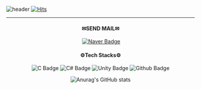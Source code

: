 ![header](https://capsule-render.vercel.app/api?type=Slice&&color=20:FFFACD,100:C5E6A8&customColorList=26&text=Minjun%20Kang&fontColor=757575&desc=Game%20Developer&descSize=21&descAlignY=36&fontAlignY=62&descColor=black&animation=fadeIn&height=180)
[![Hits](https://hits.seeyoufarm.com/api/count/incr/badge.svg?url=https%3A%2F%2Fgithub.com%2Fkangjjun%2Fkangjjun&count_bg=%23B5CFA2&title_bg=%239A9696&icon=ello.svg&icon_color=%23E7E7E7&title=Wellcome&edge_flat=false)](https://hits.seeyoufarm.com)
* * *
<div Align=center>   

   
   
   #### ✉**SEND MAIL**✉

   &#160;[![Naver Badge](https://img.shields.io/badge/NAVER-28965A?&style=for-the-badge&logo=naver&logoColor=white)](mailto:dubu_02@naver.com)
   
   #### ⚙**Tech Stacks**⚙   
      
   ![C Badge](https://img.shields.io/badge/C-blue?style=for-the-badge&logo=C&logoColor=white) 
   ![C# Badge](https://img.shields.io/badge/C%23-purple?style=for-the-badge&logo=Csharp&logoColor=white) 
   ![Unity Badge ](https://img.shields.io/badge/Unity-black?style=for-the-badge&logo=Unity&logoColor=ashgray) 
   ![Github Badge](https://img.shields.io/badge/GitHub-666A73?style=for-the-badge&logo=github&logoColor=white)


![Anurag's GitHub stats](https://github-readme-stats.vercel.app/api?username=kangjjun&show_icons=true&theme=ambient_gradient)
</div>
<!--
**kangjjun/kangjjun** is a ✨ _special_ ✨ repository because its `README.md` (this file) appears on your GitHub profile.

Here are some ideas to get you started:



- 🔭 I’m currently working on ...
- 🌱 I’m currently learning ...
- 👯 I’m looking to collaborate on ...
- 🤔 I’m looking for help with ...
- 💬 Ask me about ...
- 📫 How to reach me: ...
- 😄 Pronouns: ...
- ⚡ Fun fact: ...
-->
